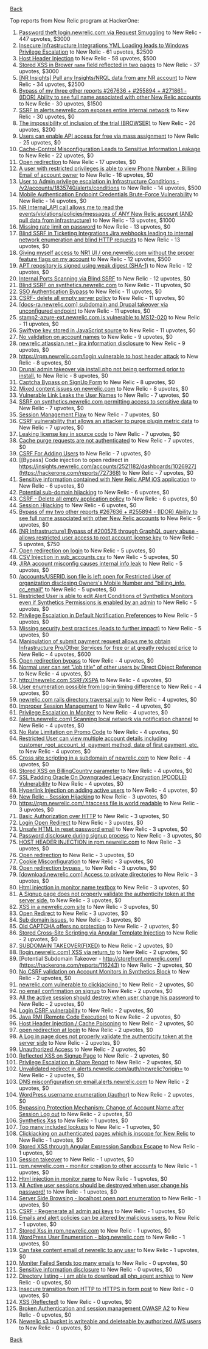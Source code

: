 [Back](../README.md)

Top reports from New Relic program at HackerOne:

1. [Password theft login.newrelic.com via Request Smuggling](https://hackerone.com/reports/498052) to New Relic - 447 upvotes, $3000
2. [Insecure Infrastructure Integrations YML Loading leads to Windows Privilege Escalation](https://hackerone.com/reports/363971) to New Relic - 61 upvotes, $2500
3. [Host Header Injection](https://hackerone.com/reports/698416) to New Relic - 58 upvotes, $500
4. [Stored XSS in Brower `name` field reflected in two pages](https://hackerone.com/reports/348076) to New Relic - 37 upvotes, $3000
5. [[NR Insights] Pull any Insights/NRQL data from any NR account](https://hackerone.com/reports/397137) to New Relic - 34 upvotes, $2500
6. [Bypass of my three other reports #267636 + #255894 + #271861 - (IDOR) Ability to see full name associated with other New Relic accounts](https://hackerone.com/reports/320173) to New Relic - 30 upvotes, $1500
7. [SSRF in alerts.newrelic.com exposes entire internal network](https://hackerone.com/reports/198690) to New Relic - 30 upvotes, $0
8. [The impossibility of inclusion of the trial (BROWSER)](https://hackerone.com/reports/460428) to New Relic - 26 upvotes, $200
9. [Users can enable API access for free via mass assignment](https://hackerone.com/reports/267781) to New Relic - 25 upvotes, $0
10. [Cache-Control Misconfiguration Leads to Sensitive Information Leakage](https://hackerone.com/reports/132835) to New Relic - 22 upvotes, $0
11. [Open redirection](https://hackerone.com/reports/207285) to New Relic - 17 upvotes, $0
12. [A user with restricted privileges is able to view Phone Number + Billing Email of account owner](https://hackerone.com/reports/197059) to New Relic - 16 upvotes, $0
13. [User to Admin privilege escalation in Infrastructure Conditions - /v2/accounts/1835740/alerts/conditions](https://hackerone.com/reports/300879) to New Relic - 14 upvotes, $500
14. [Mobile Authentication Endpoint Credentials Brute-Force Vulnerability](https://hackerone.com/reports/127202) to New Relic - 14 upvotes, $0
15. [NR Internal_API call allows me to read the events/violations/policies/messages of ANY New Relic account (AND pull data from infrastructure)](https://hackerone.com/reports/271393) to New Relic - 13 upvotes, $1000
16. [Missing rate limit on password](https://hackerone.com/reports/138863) to New Relic - 13 upvotes, $0
17. [Blind SSRF in Ticketing Integrations Jira webhooks leading to internal network enumeration and blind HTTP requests](https://hackerone.com/reports/344032) to New Relic - 13 upvotes, $0
18. [Giving myself access to NR1 UI / one.newrelic.com without the proper feature flags on my account](https://hackerone.com/reports/520623) to New Relic - 12 upvotes, $500
19. [APT repository is signed using weak digest (SHA-1)](https://hackerone.com/reports/129138) to New Relic - 12 upvotes, $0
20. [Internal Ports Scanning via Blind SSRF](https://hackerone.com/reports/263169) to New Relic - 12 upvotes, $0
21. [Blind SSRF on synthetics.newrelic.com](https://hackerone.com/reports/141304) to New Relic - 11 upvotes, $0
22. [SSO Authentication Bypass](https://hackerone.com/reports/168108) to New Relic - 11 upvotes, $0
23. [CSRF- delete all empty server policy](https://hackerone.com/reports/123095) to New Relic - 11 upvotes, $0
24. [[docs-ra.newrelic.com] subdomain and Drupal takeover via unconfigured endpoint](https://hackerone.com/reports/207381) to New Relic - 11 upvotes, $0
25. [stamp2-azure-ext.newrelic.com is vulnerable to MS12-020](https://hackerone.com/reports/384882) to New Relic - 11 upvotes, $0
26. [Swiftype key stored in JavaScript source](https://hackerone.com/reports/427373) to New Relic - 11 upvotes, $0
27. [No validation on account names](https://hackerone.com/reports/114796) to New Relic - 9 upvotes, $0
28. [newrelic.atlassian.net - jira information disclosure](https://hackerone.com/reports/197726) to New Relic - 9 upvotes, $0
29. [https://rpm.newrelic.com/login vulnerable to host header attack](https://hackerone.com/reports/123078) to New Relic - 8 upvotes, $0
30. [Drupal admin takeover via install.php not being performed prior to install.](https://hackerone.com/reports/329407) to New Relic - 8 upvotes, $0
31. [Captcha Bypass on SignUp Form](https://hackerone.com/reports/277300) to New Relic - 8 upvotes, $0
32. [Mixed content issues on newrelic.com](https://hackerone.com/reports/700091) to New Relic - 8 upvotes, $0
33. [Vulnerable Link Leaks the User Names](https://hackerone.com/reports/123089) to New Relic - 7 upvotes, $0
34. [SSRF on synthetics.newrelic.com permitting access to sensitive data](https://hackerone.com/reports/141682) to New Relic - 7 upvotes, $0
35. [Session Management Flaw](https://hackerone.com/reports/152944) to New Relic - 7 upvotes, $0
36. [CSRF vulnerability that allows an attacker to purge plugin metric data](https://hackerone.com/reports/157270) to New Relic - 7 upvotes, $0
37. [Leaking license key in source code](https://hackerone.com/reports/154855) to New Relic - 7 upvotes, $0
38. [Cache purge requests are not authenticated](https://hackerone.com/reports/154278) to New Relic - 7 upvotes, $0
39. [CSRF For Adding Users](https://hackerone.com/reports/225326) to New Relic - 7 upvotes, $0
40. [[Bypass] Code injection to open redirect in https://insights.newrelic.com/accounts/2521182/dashboards/1026927](https://hackerone.com/reports/727368) to New Relic - 7 upvotes, $0
41. [Sensitive information contained with New Relic APM iOS application](https://hackerone.com/reports/130739) to New Relic - 6 upvotes, $0
42. [Potential sub-domain hijacking](https://hackerone.com/reports/178537) to New Relic - 6 upvotes, $0
43. [CSRF - Delete all empty application policy](https://hackerone.com/reports/123092) to New Relic - 6 upvotes, $0
44. [Session Hijacking](https://hackerone.com/reports/167460) to New Relic - 6 upvotes, $0
45. [Bypass of my two other reports #267636 + #255894 - (IDOR) Ability to see full name associated with other New Relic accounts](https://hackerone.com/reports/271861) to New Relic - 6 upvotes, $0
46. [[NR Infrastructure] Bypass of #200576 through GraphQL query abuse - allows restricted user access to root account license key](https://hackerone.com/reports/276174) to New Relic - 5 upvotes, $750
47. [Open redirection on login](https://hackerone.com/reports/123172) to New Relic - 5 upvotes, $0
48. [CSV Injection in sub_accounts.csv](https://hackerone.com/reports/127032) to New Relic - 5 upvotes, $0
49. [JIRA account misconfig causes internal info leak](https://hackerone.com/reports/139970) to New Relic - 5 upvotes, $0
50. [/accounts/USERID.json file is left open for Restricted User of organization disclosing Owners's Mobile Number and "billing_info, cc_email"](https://hackerone.com/reports/221250) to New Relic - 5 upvotes, $0
51. [Restricted User is able to edit Alert Conditions of Synthetics Monitors even if Synthetics Permissions is enabled by an admin](https://hackerone.com/reports/197436) to New Relic - 5 upvotes, $0
52. [Privilege Escalation in Default Notification Preferences](https://hackerone.com/reports/210298) to New Relic - 5 upvotes, $0
53. [Missing security best practices (leads to further impact)](https://hackerone.com/reports/385420) to New Relic - 5 upvotes, $0
54. [Manipulation of submit payment request allows me to obtain Infrastructure Pro/Other Services for free or at greatly reduced price](https://hackerone.com/reports/219356) to New Relic - 4 upvotes, $600
55. [Open redirection bypass](https://hackerone.com/reports/127741) to New Relic - 4 upvotes, $0
56. [Normal user can set "Job title" of other users by Direct Object Reference](https://hackerone.com/reports/123435) to New Relic - 4 upvotes, $0
57. [http://newrelic.com SSRF/XSPA](https://hackerone.com/reports/146875) to New Relic - 4 upvotes, $0
58. [User enumeration possible from log-in timing difference](https://hackerone.com/reports/127026) to New Relic - 4 upvotes, $0
59. [newrelic.com rails directory traversal vuln](https://hackerone.com/reports/134032) to New Relic - 4 upvotes, $0
60. [Improper Session Management](https://hackerone.com/reports/139178) to New Relic - 4 upvotes, $0
61. [Privilege Escalation In Moniter](https://hackerone.com/reports/139502) to New Relic - 4 upvotes, $0
62. [[alerts.newrelic.com] Scanning local network via notification channel](https://hackerone.com/reports/153634) to New Relic - 4 upvotes, $0
63. [No Rate Limitation on Promo Code](https://hackerone.com/reports/123091) to New Relic - 4 upvotes, $0
64. [Restricted User can view multiple account details including customer_root_account_id, payment method, date of first payment, etc.](https://hackerone.com/reports/198221) to New Relic - 4 upvotes, $0
65. [Cross site scripting in a subdomain of newrelic.com](https://hackerone.com/reports/181528) to New Relic - 4 upvotes, $0
66. [Stored XSS on BillingCountry parameter](https://hackerone.com/reports/182414) to New Relic - 4 upvotes, $0
67. [SSL Padding Oracle On Downgraded Legacy Encryption (POODLE) Vulnerability](https://hackerone.com/reports/216271) to New Relic - 4 upvotes, $0
68. [Hyperlink Injection on adding active users](https://hackerone.com/reports/176494) to New Relic - 4 upvotes, $0
69. [New Relic - Session Hijacking](https://hackerone.com/reports/137480) to New Relic - 3 upvotes, $0
70. [https://rpm.newrelic.com/.htaccess file is world readable](https://hackerone.com/reports/123074) to New Relic - 3 upvotes, $0
71. [Basic Authorization over HTTP](https://hackerone.com/reports/114870) to New Relic - 3 upvotes, $0
72. [Login Open Redirect](https://hackerone.com/reports/131552) to New Relic - 3 upvotes, $0
73. [Unsafe HTML in reset password email](https://hackerone.com/reports/114807) to New Relic - 3 upvotes, $0
74. [Password disclosure during signup process](https://hackerone.com/reports/127766) to New Relic - 3 upvotes, $0
75. [HOST HEADER INJECTION in rpm.newrelic.com](https://hackerone.com/reports/167809) to New Relic - 3 upvotes, $0
76. [Open redirection](https://hackerone.com/reports/132251) to New Relic - 3 upvotes, $0
77. [Cookie Misconfiguration](https://hackerone.com/reports/163227) to New Relic - 3 upvotes, $0
78. [Open redirection bypass .](https://hackerone.com/reports/144525) to New Relic - 3 upvotes, $0
79. [[download.newrelic.com] Access to private directories](https://hackerone.com/reports/115922) to New Relic - 3 upvotes, $0
80. [Html injection in monitor name textbox](https://hackerone.com/reports/146318) to New Relic - 3 upvotes, $0
81. [A Signup page does not properly validate the authenticity token at the server side.](https://hackerone.com/reports/114799) to New Relic - 3 upvotes, $0
82. [XSS in a newrelic.com site](https://hackerone.com/reports/152368) to New Relic - 3 upvotes, $0
83. [Open Redirect](https://hackerone.com/reports/177485) to New Relic - 3 upvotes, $0
84. [Sub domain issues.](https://hackerone.com/reports/183577) to New Relic - 3 upvotes, $0
85. [Old CAPTCHA offers no protection](https://hackerone.com/reports/127028) to New Relic - 2 upvotes, $0
86. [Stored Cross-Site Scripting via Angular Template Injection](https://hackerone.com/reports/132658) to New Relic - 2 upvotes, $0
87. [SUBDOMAIN TAKEOVER(FIXED)](https://hackerone.com/reports/115628) to New Relic - 2 upvotes, $0
88. [[login.newrelic.com] XSS via return_to](https://hackerone.com/reports/115860) to New Relic - 2 upvotes, $0
89. [Potential Subdomain Takeover - http://storefront.newrelic.com/](https://hackerone.com/reports/116243) to New Relic - 2 upvotes, $0
90. [No CSRF validation on Account Monitors in Synthetics Block](https://hackerone.com/reports/140275) to New Relic - 2 upvotes, $0
91. [newrelic.com vulnerable to clickjacking !](https://hackerone.com/reports/123126) to New Relic - 2 upvotes, $0
92. [no email confirmation on signup](https://hackerone.com/reports/123127) to New Relic - 2 upvotes, $0
93. [All the active session should destroy when user change his password](https://hackerone.com/reports/123183) to New Relic - 2 upvotes, $0
94. [Login CSRF vulnerability](https://hackerone.com/reports/156992) to New Relic - 2 upvotes, $0
95. [Java RMI (Remote Code Execution)](https://hackerone.com/reports/163547) to New Relic - 2 upvotes, $0
96. [Host Header Injection / Cache Poisoning](https://hackerone.com/reports/123513) to New Relic - 2 upvotes, $0
97. [open redirection at login](https://hackerone.com/reports/116315) to New Relic - 2 upvotes, $0
98. [A Log in page does not properly validate the authenticity token at the server side](https://hackerone.com/reports/114797) to New Relic - 2 upvotes, $0
99. [Unauthorized Access](https://hackerone.com/reports/116179) to New Relic - 2 upvotes, $0
100. [Reflected XSS on Signup Page](https://hackerone.com/reports/119090) to New Relic - 2 upvotes, $0
101. [Privilege Escalation in Share Report](https://hackerone.com/reports/210304) to New Relic - 2 upvotes, $0
102. [Unvalidated redirect in alerts.newrelic.com/auth/newrelic?origin=](https://hackerone.com/reports/207505) to New Relic - 2 upvotes, $0
103. [DNS misconfiguration on email.alerts.newrelic.com](https://hackerone.com/reports/390537) to New Relic - 2 upvotes, $0
104. [WordPress username enumeration (/author)](https://hackerone.com/reports/414427) to New Relic - 2 upvotes, $0
105. [Bypassing Protection Mechanism: Change of Account Name after Session Log out](https://hackerone.com/reports/789305) to New Relic - 2 upvotes, $0
106. [Synthetics Xss](https://hackerone.com/reports/123649) to New Relic - 1 upvotes, $0
107. [Too many included lookups](https://hackerone.com/reports/125400) to New Relic - 1 upvotes, $0
108. [Clickjacking on authenticated pages which is inscope for New Relic](https://hackerone.com/reports/128645) to New Relic - 1 upvotes, $0
109. [Stored XSS through Angular Expression Sandbox Escape](https://hackerone.com/reports/124724) to New Relic - 1 upvotes, $0
110. [Session takeover](https://hackerone.com/reports/140333) to New Relic - 1 upvotes, $0
111. [rpm.newrelic.com - monitor creation to other accounts](https://hackerone.com/reports/127203) to New Relic - 1 upvotes, $0
112. [Html injection in monitor name](https://hackerone.com/reports/114852) to New Relic - 1 upvotes, $0
113. [All Active user sessions should be destroyed when user change his password!](https://hackerone.com/reports/157450) to New Relic - 1 upvotes, $0
114. [Server Side Browsing - localhost open port enumeration](https://hackerone.com/reports/122697) to New Relic - 1 upvotes, $0
115. [CSRF - Regenerate all admin api keys](https://hackerone.com/reports/119148) to New Relic - 1 upvotes, $0
116. [Emails and alert policies can be altered by malicious users.](https://hackerone.com/reports/123120) to New Relic - 1 upvotes, $0
117. [Stored Xss in rpm.newrelic.com](https://hackerone.com/reports/170241) to New Relic - 1 upvotes, $0
118. [WordPress User Enumeration - blog.newrelic.com](https://hackerone.com/reports/115817) to New Relic - 1 upvotes, $0
119. [Can fake content email of newrelic to any user](https://hackerone.com/reports/694943) to New Relic - 1 upvotes, $0
120. [Moniter Failed Sends too many emails](https://hackerone.com/reports/194952) to New Relic - 0 upvotes, $0
121. [Sensitive information disclosure](https://hackerone.com/reports/207388) to New Relic - 0 upvotes, $0
122. [Directory listing - i am able to download all php_agent archive](https://hackerone.com/reports/207384) to New Relic - 0 upvotes, $0
123. [Insecure transition from HTTP to HTTPS in form post](https://hackerone.com/reports/123915) to New Relic - 0 upvotes, $0
124. [XSS (Reflected)](https://hackerone.com/reports/176477) to New Relic - 0 upvotes, $0
125. [Broken Authentication and session management OWASP A2](https://hackerone.com/reports/205309) to New Relic - 0 upvotes, $0
126. [Newrelic s3 bucket is writeable and deleteable by authorized AWS users](https://hackerone.com/reports/277262) to New Relic - 0 upvotes, $0


[Back](../README.md)